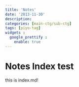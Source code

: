 ```yaml
---
title: 'Notes'
date: '2013-11-30'
description:
categories: [main-ctg/sub-ctg]
tags: [piyo-tag]
widgets :
  google_prettify :
    enable: true
---
```


# Notes Index test

this is index.md!

